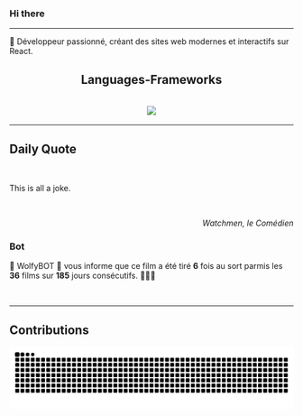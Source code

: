 ### Hi there
<hr/>
<p>
 🚀 Développeur passionné, créant des sites web modernes et interactifs sur React.
</p>
<h2 align="center">
 Languages-Frameworks
</h2>
<br/>
<div align="center">
 <a href="https://skillicons.dev">
  <img src="https://skillicons.dev/icons?i=react,nextjs,aws,docker,mongodb,python,express,django,html,css,tailwind,javascript,ts,nodejs,github"/>
 </a>
</div>
<hr/>
<div>
 <h2>
  Daily Quote
 </h2>
 <br/>
 <div>
  <p id="quote">
   This is all a joke.
  </p>
 </div>
 <br/>
 <div align="right">
  <p id="movie" style="text-align: right; font-style: italic;">
   Watchmen, le Comédien
  </p>
 </div>
 <div>
  <h3>
   Bot
  </h3>
  <p id="bot">
   🤖 WolfyBOT 🤖 vous informe que ce film a été tiré <b>6</b> fois au sort parmis les <b>36</b> films sur <b>185</b> jours consécutifs. 🎲🎲🎲
  </p>
 </div>
 <br/>
</div>
<hr/>
<div>
 <h2>
  Contributions
 </h2>
 <img alt="snake gif" src="https://github.com/Loupthevenin/Loupthevenin/blob/output/github-contribution-grid-snake-dark.svg"/>
</div>
